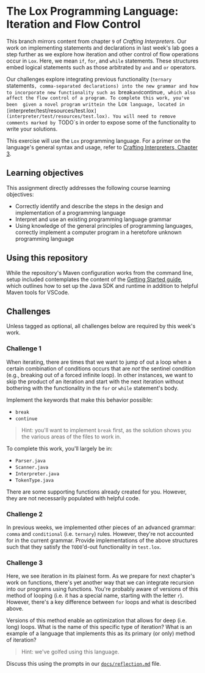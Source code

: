 # The Lox Programming Language: Iteration and Flow Control

This branch mirrors content from chapter `9` of _Crafting Interpreters_. Our work on implementing
statements and declarations in last week's lab goes a step further as we explore how iteration 
and other control of flow operations occur in `Lox`. Here, we mean `if`, `for`, and `while`
statements. These structures embed logical statements such as those arbitrated by `and` and `or`
operators. 

Our challenges explore integrating previous functionality (`ternary` statements`, comma-separated
declarations) into the new grammar and how to incorporate new functionality such as `break` and
`continue`, which also affect the flow control of a program. To complete this work, you've been 
given a novel program writtein the `Lox` language, located in [`interpreter/test/resources/test.lox`](interpreter/test/resources/test.lox).
You will need to remove comments marked by `TODO`s in order to expose some of the functionality to
write your solutions.

This exercise will use the `Lox` programming language. For a primer on the language's general syntax and usage, 
refer to  [Crafting Interpreters, Chapter 3](https://www.craftinginterpreters.com/the-lox-language.html).

## Learning objectives

This assignment directly addresses the following course learning objectives:

* Correctly identify and describe the steps in the design and implementation of a programming language
* Interpret and use an existing programming language grammar
* Using knowledge of the general principles of programming languages, correctly implement a computer program in a heretofore unknown programming language

## Using this repository

While the repository's Maven configuration works from the command line, setup included contemplates
the content of the [Getting Started guide](wiki/Getting-Started), which outlines how to set
up the Java SDK and runtime in addition to helpful Maven tools for VSCode.

## Challenges

Unless tagged as optional, all challenges below are required by this week's work.

### Challenge 1

When iterating, there are times that we want to jump of out a loop when a certain combination of
conditions occurs that are _not_ the sentinel condition (e.g., breaking out of a forced infinite
loop). In other instances, we want to skip the product of an iteration and start with the next
iteration without bothering with the functionality in the `for` or `while` statement's body.

Implement the keywords that make this behavior possible:

* `break`
* `continue`

> Hint: you'll want to implement `break` first, as the solution shows you the various areas
> of the files to work in.

To complete this work, you'll largely be in:

* `Parser.java`
* `Scanner.java`
* `Interpreter.java`
* `TokenType.java`

There are some supporting functions already created for you. However, they are not necessarily
populated with helpful code.

### Challenge 2

In previous weeks, we implemented other pieces of an advanced grammar: `comma` and `conditional` (i.e. `ternary`)
rules. However, they're not accounted for in the current grammar. Provide implementations of the above structures
such that they satisfy the `TODO`'d-out functionality in `test.lox`.

### Challenge 3

Here, we see iteration in its plainest form. As we prepare for next chapter's work on functions, there's yet
another way that we can integrate recursion into our programs using functions. You're probably aware of versions
of this method of looping (i.e. it has a special name, starting with the letter `r`). However, there's a key
difference between `for` loops and what is described above.

Versions of this method enable an optimization that allows for deep (i.e. long) loops. What is the name of this
specific type of iteration? What is an example of a language that implements this as its primary (or only) method
of iteration?

> Hint: we've golfed using this language.

Discuss this using the prompts in our [`docs/reflection.md`](docs/reflection.md) file.
